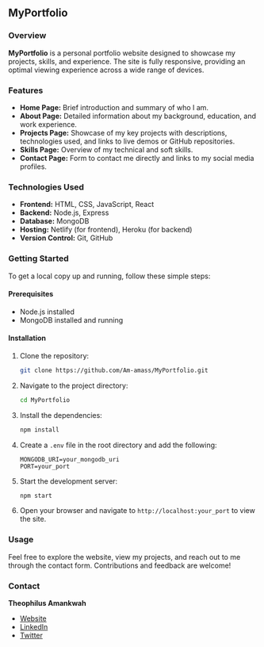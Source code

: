 ## MyPortfolio

### Overview
**MyPortfolio** is a personal portfolio website designed to showcase my projects, skills, and experience. The site is fully responsive, providing an optimal viewing experience across a wide range of devices.

### Features
- **Home Page:** Brief introduction and summary of who I am.
- **About Page:** Detailed information about my background, education, and work experience.
- **Projects Page:** Showcase of my key projects with descriptions, technologies used, and links to live demos or GitHub repositories.
- **Skills Page:** Overview of my technical and soft skills.
- **Contact Page:** Form to contact me directly and links to my social media profiles.

### Technologies Used
- **Frontend:** HTML, CSS, JavaScript, React
- **Backend:** Node.js, Express
- **Database:** MongoDB
- **Hosting:** Netlify (for frontend), Heroku (for backend)
- **Version Control:** Git, GitHub

### Getting Started
To get a local copy up and running, follow these simple steps:

#### Prerequisites
- Node.js installed
- MongoDB installed and running

#### Installation
1. Clone the repository:
   ```bash
   git clone https://github.com/Am-amass/MyPortfolio.git
   ```
2. Navigate to the project directory:
   ```bash
   cd MyPortfolio
   ```
3. Install the dependencies:
   ```bash
   npm install
   ```
4. Create a `.env` file in the root directory and add the following:
   ```env
   MONGODB_URI=your_mongodb_uri
   PORT=your_port
   ```
5. Start the development server:
   ```bash
   npm start
   ```
6. Open your browser and navigate to `http://localhost:your_port` to view the site.

### Usage
Feel free to explore the website, view my projects, and reach out to me through the contact form. Contributions and feedback are welcome!

### Contact
**Theophilus Amankwah**
- [Website](https://amasstechgh.com)
- [LinkedIn](https://linkedin.com/in/theophilus-amankwah-kvng-amass)
- [Twitter](https://twitter.com/kvng_amass)
